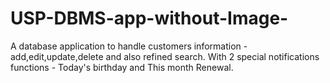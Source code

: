 USP-DBMS-app-without-Image-
===========================

A database application to handle customers information - add,edit,update,delete and also refined search. With 2 special notifications functions - Today's birthday and This month Renewal.
